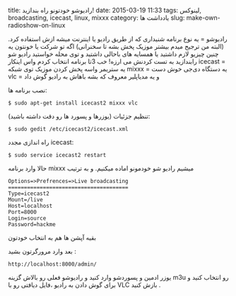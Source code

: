 title: رادیوشو خودتونو راه بندازید!
date: 2015-03-19 11:33
tags: لینوکس, broadcasting, icecast, linux, mixxx
category: یادداشت ها
slug: make-own-radioshow-on-linux

رادیوشو = یه نوع برنامه شنیداری که از طریق رادیو یا اینترنت میشه ازش استفاده کرد.(البته من ترجیح میدم بیشتر موزیک پخش بشه تا سخنرانی)
اگه تو شرکت یا خونتون یه چنین چیزیو لازم داشتید یا همسایه های باحالی داشتید و توی محله خواستید رادیو شو رابندازید به تست کردنش می ارزه!
خب 3تا برنامه انتخاب کردم واس اینکار 
icecast = یه ستریمر واسه پخش کردن موزیک توی شبکه
mixxx = یه دستگاه دی‌جی خوش دست 
vlc = و یه مدیاپلیر معروف که بشه باهاش به رادیو گوش داد

نصب برنامه ها:

    $ sudo apt-get install icecast2 mixxx vlc

تنظیم جزئیات (یوزرها و پسورد ها رو دقت داشته باشید):

    $ sudo gedit /etc/icecast2/icecast.xml
    
راه اندازی مجدد icecast:

    $ sudo service icecast2 restart


حالا وارد برنامه mixxx میشیم رادیو شو خودمونو اماده میکنیم. و به ترتیب

    Options=>Prefrences=>Live broadcasting
    ======================================
    Type=icecast2
    Mount=/live
    Host=localhost
    Port=8000
    Login=source
    Password=hackme
بقیه آپشن ها هم به انتخاب خودتون 

بعد وارد مرورگرتون بشید :

    http://localhost:8000/admin/

یوزر ادمین و پسوردشو وارد کنید و رادیوشو فعلی رو بالاش گزینه m3u رو انتخاب کنید و برای گوش دادن به رادیو ،فایل دیافتی رو با VLC بازش کنید .



